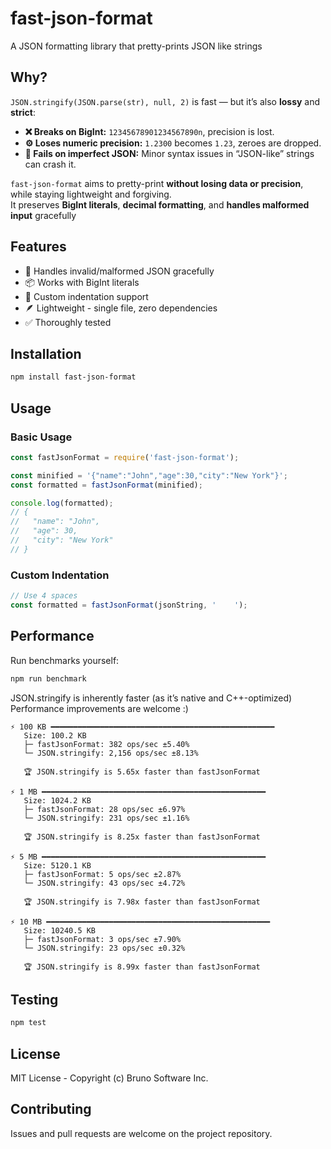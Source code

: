 # fast-json-format

A JSON formatting library that pretty-prints JSON like strings

## Why?

`JSON.stringify(JSON.parse(str), null, 2)` is fast — but it’s also **lossy** and **strict**:

- **❌ Breaks on BigInt:** `12345678901234567890n`, precision is lost.  
- **⚙️ Loses numeric precision:** `1.2300` becomes `1.23`, zeroes are dropped.  
- **🚫 Fails on imperfect JSON:** Minor syntax issues in “JSON-like” strings can crash it.

`fast-json-format` aims to pretty-print **without losing data or precision**, while staying lightweight and forgiving.  
It preserves **BigInt literals**, **decimal formatting**, and **handles malformed input** gracefully

## Features

- 🔧 Handles invalid/malformed JSON gracefully
- 📦 Works with BigInt literals
- 🎨 Custom indentation support
- 🪶 Lightweight - single file, zero dependencies
- ✅ Thoroughly tested

## Installation

```bash
npm install fast-json-format
```

## Usage

### Basic Usage

```javascript
const fastJsonFormat = require('fast-json-format');

const minified = '{"name":"John","age":30,"city":"New York"}';
const formatted = fastJsonFormat(minified);

console.log(formatted);
// {
//   "name": "John",
//   "age": 30,
//   "city": "New York"
// }
```

### Custom Indentation

```javascript
// Use 4 spaces
const formatted = fastJsonFormat(jsonString, '    ');
```

## Performance

Run benchmarks yourself:

```bash
npm run benchmark
```

JSON.stringify is inherently faster (as it’s native and C++-optimized)
Performance improvements are welcome :)

```text
⚡ 100 KB ━━━━━━━━━━━━━━━━━━━━━━━━━━━━━━━━━━━━━━━━━━━━━━━━━━
   Size: 100.2 KB
   ├─ fastJsonFormat: 382 ops/sec ±5.40%
   └─ JSON.stringify: 2,156 ops/sec ±8.13%

   🏆 JSON.stringify is 5.65x faster than fastJsonFormat

⚡ 1 MB ━━━━━━━━━━━━━━━━━━━━━━━━━━━━━━━━━━━━━━━━━━━━━━━━━━
   Size: 1024.2 KB
   ├─ fastJsonFormat: 28 ops/sec ±6.97%
   └─ JSON.stringify: 231 ops/sec ±1.16%

   🏆 JSON.stringify is 8.25x faster than fastJsonFormat

⚡ 5 MB ━━━━━━━━━━━━━━━━━━━━━━━━━━━━━━━━━━━━━━━━━━━━━━━━━━
   Size: 5120.1 KB
   ├─ fastJsonFormat: 5 ops/sec ±2.87%
   └─ JSON.stringify: 43 ops/sec ±4.72%

   🏆 JSON.stringify is 7.98x faster than fastJsonFormat

⚡ 10 MB ━━━━━━━━━━━━━━━━━━━━━━━━━━━━━━━━━━━━━━━━━━━━━━━━━━
   Size: 10240.5 KB
   ├─ fastJsonFormat: 3 ops/sec ±7.90%
   └─ JSON.stringify: 23 ops/sec ±0.32%

   🏆 JSON.stringify is 8.99x faster than fastJsonFormat
```

## Testing

```bash
npm test
```

## License

MIT License - Copyright (c) Bruno Software Inc.

## Contributing

Issues and pull requests are welcome on the project repository.

